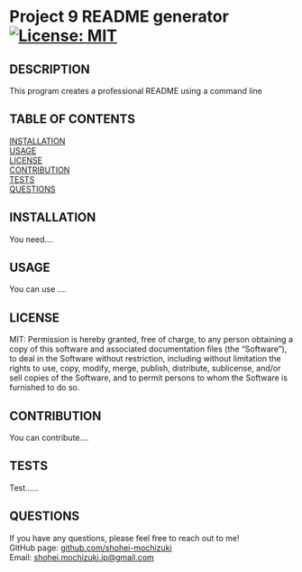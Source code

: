 # Project 9 README generator [![License: MIT](https://img.shields.io/badge/License-MIT-yellow.svg)](https://opensource.org/licenses/MIT)

## DESCRIPTION 
This program creates a professional README using a command line

## TABLE OF CONTENTS
[INSTALLATION](#installation)<br>
[USAGE](#usage)<br>
[LICENSE](#license)<br>
[CONTRIBUTION](#contribution)<br>
[TESTS](#tests)<br>
[QUESTIONS](#questions)

## INSTALLATION 
You need....

## USAGE 
You can use ....

## LICENSE 
MIT:
Permission is hereby granted, free of charge, to any person obtaining a copy of this
      software and associated documentation files (the “Software”), to deal in the Software
      without restriction, including without limitation the rights to use, copy, modify,
      merge, publish, distribute, sublicense, and/or sell copies of the Software, and to 
      permit persons to whom the Software is furnished to do so.

## CONTRIBUTION 
You can contribute....

## TESTS 
Test......

## QUESTIONS 
If you have any questions, please feel free to reach out to me!<br>
GitHub page: [github.com/shohei-mochizuki](github.com/shohei-mochizuki)<br>
Email: [shohei.mochizuki.jp@gmail.com](mailto:shohei.mochizuki.jp@gmail.com)
